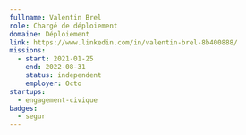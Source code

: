 ```yaml
---
fullname: Valentin Brel
role: Chargé de déploiement
domaine: Déploiement
link: https://www.linkedin.com/in/valentin-brel-8b400888/
missions:
  - start: 2021-01-25
    end: 2022-08-31
    status: independent
    employer: Octo
startups:
  - engagement-civique
badges:
  - segur
---
```


